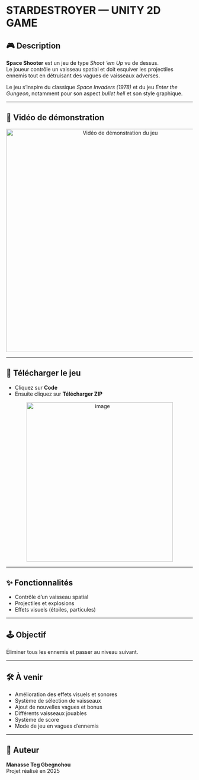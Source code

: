 # STARDESTROYER — UNITY 2D GAME

## 🎮 Description

**Space Shooter** est un jeu de type *Shoot ’em Up* vu de dessus.  
Le joueur contrôle un vaisseau spatial et doit esquiver les projectiles ennemis tout en détruisant des vagues de vaisseaux adverses.

Le jeu s’inspire du classique *Space Invaders (1978)* et du jeu *Enter the Gungeon*, notamment pour son aspect *bullet hell* et son style graphique.

---

## 🎥 Vidéo de démonstration

<p align="center">
  <a href="https://youtu.be/utw3Wgwx5jg">
    <img src="https://img.youtube.com/vi/utw3Wgwx5jg/maxresdefault.jpg" alt="Vidéo de démonstration du jeu" width="600">
  </a>
</p>

---

## 👾 Télécharger le jeu
- Cliquez sur **Code**
- Ensuite cliquez sur **Télécharger ZIP**

<p align="center">
  <img width="395" height="429" alt="image" src="https://github.com/user-attachments/assets/83e7e60a-b895-499f-bf00-5e67926e6461" />
</p>

---

## ✨ Fonctionnalités

- Contrôle d’un vaisseau spatial  
- Projectiles et explosions  
- Effets visuels (étoiles, particules)  

---

## 🕹️ Objectif

Éliminer tous les ennemis et passer au niveau suivant.

---

## 🛠️ À venir

- Amélioration des effets visuels et sonores  
- Système de sélection de vaisseaux  
- Ajout de nouvelles vagues et bonus  
- Différents vaisseaux jouables  
- Système de score  
- Mode de jeu en vagues d’ennemis  

---

## 👤 Auteur

**Manasse Teg Gbegnohou**  
Projet réalisé en 2025
